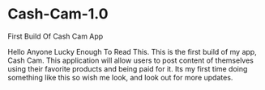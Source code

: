 # Cash-Cam-1.0
First Build Of Cash Cam App

Hello Anyone Lucky Enough To Read This.
This is the first build of my app, Cash Cam.
This application will allow users to post content of themselves
using their favorite products and being paid for it. Its my first
time doing something like this so wish me look, and look out
for more updates.
